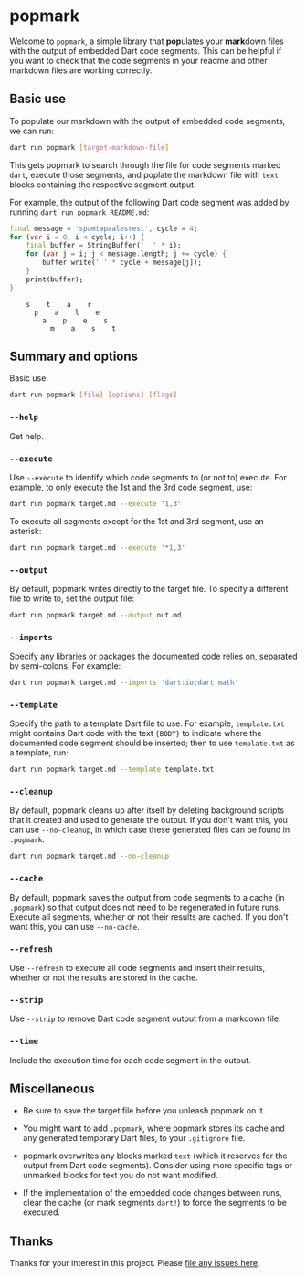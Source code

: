 # popmark

Welcome to `popmark`, a simple library that **pop**ulates your **mark**down files with the output of embedded Dart code segments. This can be helpful if you want to check that the code segments in your readme and other markdown files are working correctly.

## Basic use

To populate our markdown with the output of embedded code segments, we can run:

```sh
dart run popmark [target-markdown-file]
```

This gets popmark to search through the file for code segments marked `dart`, execute those segments, and poplate the markdown file with `text` blocks containing the respective segment output.

For example, the output of the following Dart code segment was added by running `dart run popmark README.md`:

```dart
final message = 'spamtapaalesrest', cycle = 4;
for (var i = 0; i < cycle; i++) {
    final buffer = StringBuffer('  ' * i);
    for (var j = i; j < message.length; j += cycle) {
        buffer.write(' ' * cycle + message[j]);
    }
    print(buffer);
}
```

```text
    s    t    a    r
      p    a    l    e
        a    p    e    s
          m    a    s    t
```

## Summary and options

Basic use:

```sh
dart run popmark [file] [options] [flags]
```

### `--help`

Get help.

### `--execute`

Use `--execute` to identify which code segments to (or not to) execute. For  example, to only execute the 1st and the 3rd code segment, use:

```sh
dart run popmark target.md --execute '1,3'
```

To execute all segments except for the 1st and 3rd segment, use an asterisk:

```sh
dart run popmark target.md --execute '*1,3'
```

### `--output`

By default, popmark writes directly to the target file. To specify a different file to write to, set the output file:

```sh
dart run popmark target.md --output out.md
```

### `--imports`

Specify any libraries or packages the documented code relies on, separated by semi-colons. For example:

```sh
dart run popmark target.md --imports 'dart:io;dart:math'
```

### `--template`

Specify the path to a template Dart file to use. For example, `template.txt` might contains Dart code with the text `{BODY}` to indicate where the documented code segment should be inserted; then to use `template.txt` as a template, run:

```sh
dart run popmark target.md --template template.txt
```

### `--cleanup`

By default, popmark cleans up after itself by deleting background scripts that it created and used to generate the output. If you don't want this, you can use `--no-cleanup`, in which case these generated files can be found in `.popmark`.

```sh
dart run popmark target.md --no-cleanup
```

### `--cache`

By default, popmark saves the output from code segments to a cache (in `.popmark`) so that output does not need to be regenerated in future runs. Execute all segments, whether or not their results are cached. If you don't want this, you can use ```--no-cache```.

### `--refresh`

Use `--refresh` to execute all code segments and insert their results, whether or not the results are stored in the cache.

### `--strip`

Use `--strip` to remove Dart code segment output from a markdown file.

### `--time`

Include the execution time for each code segment in the output.

## Miscellaneous

* Be sure to save the target file before you unleash popmark on it.

* You might want to add `.popmark`, where popmark stores its cache and any generated temporary Dart files, to your `.gitignore` file.

* popmark overwrites any blocks marked `text` (which it reserves for the output  from Dart code segments). Consider using more specific tags or unmarked blocks for text you do not want modified.

* If the implementation of the embedded code changes between runs, clear the cache (or mark segments `dart!`) to force the segments to be executed.

## Thanks

Thanks for your interest in this project. Please [file any issues here](https://github.com/ram6ler/popmark/issues).
